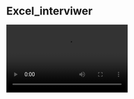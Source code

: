 # Excel_interviwer

<video width="320" height="180" controls>
  <source src="https://github.com/user-attachments/assets/8b1edaf9-bf95-421a-bf50-4e7abbb3fe7a" type="video/mp4">
  Your browser does not support the video tag.
</video>

